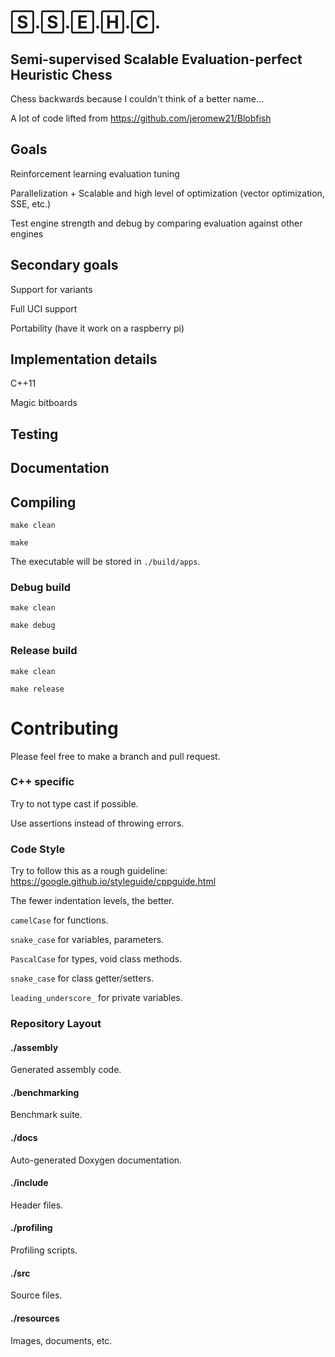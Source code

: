# 🅂.🅂.🄴.🄷.🄲.
## Semi-supervised Scalable Evaluation-perfect Heuristic Chess 
Chess backwards because I couldn't think of a better name...

A lot of code lifted from https://github.com/jeromew21/Blobfish

## Goals
Reinforcement learning evaluation tuning

Parallelization + Scalable and high level of optimization (vector optimization, SSE, etc.)

Test engine strength and debug by comparing evaluation against other engines

## Secondary goals
Support for variants

Full UCI support

Portability (have it work on a raspberry pi)

## Implementation details

C++11

Magic bitboards

## Testing

## Documentation

## Compiling 
`make clean`

`make`

The executable will be stored in `./build/apps`.

### Debug build
`make clean`

`make debug`

### Release build
`make clean`

`make release`

# Contributing
Please feel free to make a branch and pull request.

### C++ specific

Try to not type cast if possible.

Use assertions instead of throwing errors.

### Code Style
Try to follow this as a rough guideline: https://google.github.io/styleguide/cppguide.html

The fewer indentation levels, the better.

`camelCase` for functions.

`snake_case` for variables, parameters.

`PascalCase` for types, void class methods.

`snake_case` for class getter/setters.

`leading_underscore_` for private variables.


### Repository Layout

#### ./assembly
Generated assembly code.

#### ./benchmarking
Benchmark suite.

#### ./docs
Auto-generated Doxygen documentation.

#### ./include
Header files.

#### ./profiling
Profiling scripts.

#### ./src
Source files.

#### ./resources
Images, documents, etc.

